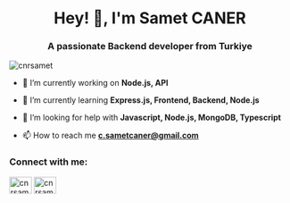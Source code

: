 

<h1 align="center">Hey! 👋, I'm Samet CANER</h1>
<h3 align="center">A passionate Backend developer from Turkiye</h3>


<p align="left"> <img src="https://komarev.com/ghpvc/?username=cnrsamet&label=Profile%20views&color=0e75b6&style=flat" alt="cnrsamet" /> </p>

- 🔭 I’m currently working on **Node.js, API**

- 🌱 I’m currently learning **Express.js, Frontend, Backend, Node.js**

- 🤝 I’m looking for help with **Javascript, Node.js, MongoDB, Typescript**

- 📫 How to reach me **c.sametcaner@gmail.com**

<h3 align="left">Connect with me:</h3>
<p align="left">
<a href="https://linkedin.com/in/cnrsamet" target="_blank" rel="noopener noreferrer"><img align="center" src="https://raw.githubusercontent.com/rahuldkjain/github-profile-readme-generator/master/src/images/icons/Social/linked-in-alt.svg" alt="cnrsamet" height="30" width="40" /></a>
<a href="https://instagram.com/cnrsamet" target="_blank" rel="noopener noreferrer"><img align="center" src="https://raw.githubusercontent.com/rahuldkjain/github-profile-readme-generator/master/src/images/icons/Social/instagram.svg" alt="cnrsamet" height="30" width="40" /></a>
</p>
